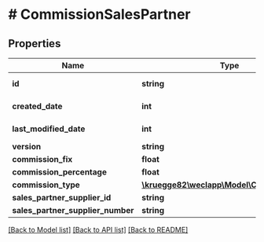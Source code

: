 # # CommissionSalesPartner

## Properties

Name | Type | Description | Notes
------------ | ------------- | ------------- | -------------
**id** | **string** |  | [optional] [readonly]
**created_date** | **int** |  | [optional] [readonly]
**last_modified_date** | **int** |  | [optional] [readonly]
**version** | **string** |  | [optional]
**commission_fix** | **float** |  | [optional]
**commission_percentage** | **float** |  | [optional]
**commission_type** | [**\kruegge82\weclapp\Model\CommissionType**](CommissionType.md) |  | [optional]
**sales_partner_supplier_id** | **string** |  | [optional]
**sales_partner_supplier_number** | **string** |  | [optional]

[[Back to Model list]](../../README.md#models) [[Back to API list]](../../README.md#endpoints) [[Back to README]](../../README.md)
